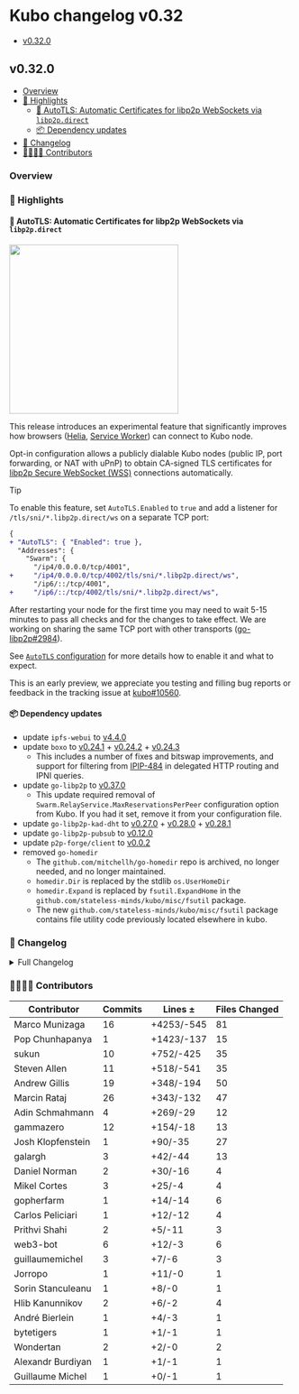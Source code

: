 # Kubo changelog v0.32

- [v0.32.0](#v0320)

## v0.32.0

- [Overview](#overview)
- [🔦 Highlights](#-highlights)
  - [🎯 AutoTLS: Automatic Certificates for libp2p WebSockets via `libp2p.direct`](#-autotls-automatic-certificates-for-libp2p-websockets-via-libp2pdirect)
  - [📦️ Dependency updates](#-dependency-updates)
- [📝 Changelog](#-changelog)
- [👨‍👩‍👧‍👦 Contributors](#-contributors)

### Overview

### 🔦 Highlights

#### 🎯 AutoTLS: Automatic Certificates for libp2p WebSockets via `libp2p.direct`

<img src="https://github.com/user-attachments/assets/51af045b-eff7-414f-b52b-0d1f222d74a3" width="300px" />

This release introduces an experimental feature that significantly improves how browsers ([Helia](https://helia.io/), [Service Worker](https://inbrowser.link)) can connect to Kubo node.

Opt-in configuration allows a publicly dialable Kubo nodes (public IP, port forwarding, or NAT with uPnP) to obtain CA-signed TLS certificates for [libp2p Secure WebSocket (WSS)](https://github.com/libp2p/specs/blob/master/websockets/README.md) connections automatically.

> [!TIP]
> To enable this feature, set `AutoTLS.Enabled` to `true` and add a listener for `/tls/sni/*.libp2p.direct/ws` on a separate TCP port:
> ```diff
> {
> + "AutoTLS": { "Enabled": true },
>   "Addresses": {
>     "Swarm": {
>       "/ip4/0.0.0.0/tcp/4001",
> +     "/ip4/0.0.0.0/tcp/4002/tls/sni/*.libp2p.direct/ws",
>       "/ip6/::/tcp/4001",
> +     "/ip6/::/tcp/4002/tls/sni/*.libp2p.direct/ws",
> ```
> After restarting your node for the first time you may need to wait 5-15 minutes to pass all checks and for the changes to take effect.
> We are working on sharing the same TCP port with other transports ([go-libp2p#2984](https://github.com/libp2p/go-libp2p/pull/2984)).

See [`AutoTLS` configuration](https://github.com/stateless-minds/kubo/blob/master/docs/config.md#autotls) for more details how to enable it and what to expect.

This is an early preview, we appreciate you testing and filling bug reports or feedback in the tracking issue at [kubo#10560](https://github.com/stateless-minds/kubo/issues/10560).

#### 📦️ Dependency updates

- update `ipfs-webui` to [v4.4.0](https://github.com/ipfs/ipfs-webui/releases/tag/v4.4.0)
- update `boxo` to [v0.24.1](https://github.com/ipfs/boxo/releases/tag/v0.24.1) + [v0.24.2](https://github.com/ipfs/boxo/releases/tag/v0.24.2) + [v0.24.3](https://github.com/ipfs/boxo/releases/tag/v0.24.3)
  - This includes a number of fixes and bitswap improvements, and support for filtering from [IPIP-484](https://specs.ipfs.tech/ipips/ipip-0484/) in delegated HTTP routing and IPNI queries.
- update `go-libp2p` to [v0.37.0](https://github.com/libp2p/go-libp2p/releases/tag/v0.37.0)
  - This update required removal of `Swarm.RelayService.MaxReservationsPerPeer` configuration option from Kubo. If you had it set, remove it from your configuration file.
- update `go-libp2p-kad-dht` to [v0.27.0](https://github.com/libp2p/go-libp2p-kad-dht/releases/tag/v0.27.0) +  [v0.28.0](https://github.com/libp2p/go-libp2p-kad-dht/releases/tag/v0.28.0) + [v0.28.1](https://github.com/libp2p/go-libp2p-kad-dht/releases/tag/v0.28.1)
- update `go-libp2p-pubsub` to [v0.12.0](https://github.com/libp2p/go-libp2p-pubsub/releases/tag/v0.12.0)
- update `p2p-forge/client` to [v0.0.2](https://github.com/ipshipyard/p2p-forge/releases/tag/v0.0.2)
- removed `go-homedir`
  -  The `github.com/mitchellh/go-homedir` repo is archived, no longer needed, and no longer maintained.
  - `homedir.Dir` is replaced by the stdlib `os.UserHomeDir`
  - `homedir.Expand` is replaced by `fsutil.ExpandHome` in the `github.com/stateless-minds/kubo/misc/fsutil` package.
  - The new `github.com/stateless-minds/kubo/misc/fsutil` package contains file utility code previously located elsewhere in kubo.

### 📝 Changelog

<details><summary>Full Changelog</summary>

- github.com/stateless-minds/kubo:
  - chore: 0.32.0
  - fix: go-libp2p-kad-dht v0.28.0 (#10578) ([ipfs/kubo#10578](https://github.com/stateless-minds/kubo/pull/10578))
  - chore: 0.32.0-rc2
  - feat: ipfs-webui v4.4.0 (#10574) ([ipfs/kubo#10574](https://github.com/stateless-minds/kubo/pull/10574))
  - chore: label implicit loggers
  - chore: boxo v0.24.3 and p2p-forge v0.0.2 (#10572) ([ipfs/kubo#10572](https://github.com/stateless-minds/kubo/pull/10572))
  - chore: stop using go-homedir (#10568) ([ipfs/kubo#10568](https://github.com/stateless-minds/kubo/pull/10568))
  - fix(autotls): store certificates at the location from the repo path (#10566) ([ipfs/kubo#10566](https://github.com/stateless-minds/kubo/pull/10566))
  - chore: 0.32.0-rc1
  - docs(autotls): add note about separate port use (#10562) ([ipfs/kubo#10562](https://github.com/stateless-minds/kubo/pull/10562))
  - feat(AutoTLS): opt-in WSS certs from p2p-forge at libp2p.direct (#10521) ([ipfs/kubo#10521](https://github.com/stateless-minds/kubo/pull/10521))
  - chore: upgrade to boxo v0.24.2 (#10559) ([ipfs/kubo#10559](https://github.com/stateless-minds/kubo/pull/10559))
  - refactor: update to go-libp2p v0.37.0 (#10554) ([ipfs/kubo#10554](https://github.com/stateless-minds/kubo/pull/10554))
  - docs(config): explain what multiaddr is
  - chore: update dependencies (#10548) ([ipfs/kubo#10548](https://github.com/stateless-minds/kubo/pull/10548))
  - chore: update test dependencies (#10555) ([ipfs/kubo#10555](https://github.com/stateless-minds/kubo/pull/10555))
  - chore(ci): adjust verbosity
  - chore(ci): verbose build of test/bin deps
  - chore(ci): build docker images for staging branch
  - Create Changelog: v0.32 ([ipfs/kubo#10546](https://github.com/stateless-minds/kubo/pull/10546))
  - Merge release v0.31.0 ([ipfs/kubo#10545](https://github.com/stateless-minds/kubo/pull/10545))
  - chore: update RELEASE_CHECKLIST.md (#10544) ([ipfs/kubo#10544](https://github.com/stateless-minds/kubo/pull/10544))
  - feat: ipfs-webui v4.3.3 (#10543) ([ipfs/kubo#10543](https://github.com/stateless-minds/kubo/pull/10543))
  - chore: update RELEASE_CHECKLIST.md (#10542) ([ipfs/kubo#10542](https://github.com/stateless-minds/kubo/pull/10542))
  - Add full changelog to release changelog
  - fix: go 1.23(.2) (#10540) ([ipfs/kubo#10540](https://github.com/stateless-minds/kubo/pull/10540))
  - chore: bump version to 0.32.0-dev
- github.com/ipfs/boxo (v0.24.0 -> v0.24.3):
  - Release v0.24.3 ([ipfs/boxo#713](https://github.com/ipfs/boxo/pull/713))
  - Merge branch 'main' into release
  - Release v0.24.2 ([ipfs/boxo#707](https://github.com/ipfs/boxo/pull/707))
  - Release v0.24.1 ([ipfs/boxo#706](https://github.com/ipfs/boxo/pull/706))
- github.com/ipfs/go-ipfs-cmds (v0.13.0 -> v0.14.0):
  - chore: release v0.14.0 (#269) ([ipfs/go-ipfs-cmds#269](https://github.com/ipfs/go-ipfs-cmds/pull/269))
- github.com/ipfs/go-ipfs-redirects-file (v0.1.1 -> v0.1.2):
  - chore: v0.1.2 (#29) ([ipfs/go-ipfs-redirects-file#29](https://github.com/ipfs/go-ipfs-redirects-file/pull/29))
  - docs(readme): refer specs and ipip
  - chore: update dependencies (#28) ([ipfs/go-ipfs-redirects-file#28](https://github.com/ipfs/go-ipfs-redirects-file/pull/28))
- github.com/ipfs/go-metrics-prometheus (v0.0.2 -> v0.0.3):
  - chore: release v0.0.3 (#24) ([ipfs/go-metrics-prometheus#24](https://github.com/ipfs/go-metrics-prometheus/pull/24))
  - chore: update deps and update go-log to v2 (#23) ([ipfs/go-metrics-prometheus#23](https://github.com/ipfs/go-metrics-prometheus/pull/23))
  - sync: update CI config files (#9) ([ipfs/go-metrics-prometheus#9](https://github.com/ipfs/go-metrics-prometheus/pull/9))
- github.com/ipfs/go-unixfsnode (v1.9.1 -> v1.9.2):
  - New release version ([ipfs/go-unixfsnode#78](https://github.com/ipfs/go-unixfsnode/pull/78))
  - chore: update dependencies
- github.com/libp2p/go-flow-metrics (v0.1.0 -> v0.2.0):
  - chore: release v0.2.0 (#33) ([libp2p/go-flow-metrics#33](https://github.com/libp2p/go-flow-metrics/pull/33))
  - chore: cleanup readme (#31) ([libp2p/go-flow-metrics#31](https://github.com/libp2p/go-flow-metrics/pull/31))
  - ci: uci/update-go ([libp2p/go-flow-metrics#27](https://github.com/libp2p/go-flow-metrics/pull/27))
  - fix(ewma): reduce the chances of fake bandwidth spikes (#8) ([libp2p/go-flow-metrics#8](https://github.com/libp2p/go-flow-metrics/pull/8))
  - chore: switch to typed atomics (#24) ([libp2p/go-flow-metrics#24](https://github.com/libp2p/go-flow-metrics/pull/24))
  - test: use mock clocks for all tests (#25) ([libp2p/go-flow-metrics#25](https://github.com/libp2p/go-flow-metrics/pull/25))
  - ci: uci/copy-templates ([libp2p/go-flow-metrics#21](https://github.com/libp2p/go-flow-metrics/pull/21))
- github.com/libp2p/go-libp2p (v0.36.5 -> v0.37.0):
  - Release v0.37.0 (#3013) ([libp2p/go-libp2p#3013](https://github.com/libp2p/go-libp2p/pull/3013))
  - feat: Add WithFxOption (#2956) ([libp2p/go-libp2p#2956](https://github.com/libp2p/go-libp2p/pull/2956))
  - chore: update imports to use slices package (#3007) ([libp2p/go-libp2p#3007](https://github.com/libp2p/go-libp2p/pull/3007))
  - Change latency metrics buckets (#3012) ([libp2p/go-libp2p#3012](https://github.com/libp2p/go-libp2p/pull/3012))
  - chore: bump deps in preparation for v0.37.0 (#3011) ([libp2p/go-libp2p#3011](https://github.com/libp2p/go-libp2p/pull/3011))
  - autonat: fix interaction with autorelay (#2967) ([libp2p/go-libp2p#2967](https://github.com/libp2p/go-libp2p/pull/2967))
  - swarm: add a peer dial latency metric (#2959) ([libp2p/go-libp2p#2959](https://github.com/libp2p/go-libp2p/pull/2959))
  - peerstore: limit number of non connected peers in addrbook (#2971) ([libp2p/go-libp2p#2971](https://github.com/libp2p/go-libp2p/pull/2971))
  - fix: swarm: refactor address resolution (#2990) ([libp2p/go-libp2p#2990](https://github.com/libp2p/go-libp2p/pull/2990))
  - Add backoff for updating local IP addresses on error (#2999) ([libp2p/go-libp2p#2999](https://github.com/libp2p/go-libp2p/pull/2999))
  - libp2phttp: HTTP Peer ID Authentication (#2854) ([libp2p/go-libp2p#2854](https://github.com/libp2p/go-libp2p/pull/2854))
  - relay: make only 1 reservation per peer (#2974) ([libp2p/go-libp2p#2974](https://github.com/libp2p/go-libp2p/pull/2974))
  - autonatv2: recover from panics (#2992) ([libp2p/go-libp2p#2992](https://github.com/libp2p/go-libp2p/pull/2992))
  - basichost: ensure no duplicates in Addrs output (#2980) ([libp2p/go-libp2p#2980](https://github.com/libp2p/go-libp2p/pull/2980))
  - fix(websocket): re-enable websocket transport test (#2987) ([libp2p/go-libp2p#2987](https://github.com/libp2p/go-libp2p/pull/2987))
  - feat(websocket): switch the underlying http server logger to use ipfs/go-log (#2985) ([libp2p/go-libp2p#2985](https://github.com/libp2p/go-libp2p/pull/2985))
  - peerstore: better GC in membacked peerstore (#2960) ([libp2p/go-libp2p#2960](https://github.com/libp2p/go-libp2p/pull/2960))
  - connmgr: reduce log level for untagging untracked peers ([libp2p/go-libp2p#2961](https://github.com/libp2p/go-libp2p/pull/2961))
  - fix: use quic.Version instead of the deprecated quic.VersionNumber (#2955) ([libp2p/go-libp2p#2955](https://github.com/libp2p/go-libp2p/pull/2955))
  - tcp: fix metrics for multiple calls to Close (#2953) ([libp2p/go-libp2p#2953](https://github.com/libp2p/go-libp2p/pull/2953))
  - chore: remove Roadmap file (#2954) ([libp2p/go-libp2p#2954](https://github.com/libp2p/go-libp2p/pull/2954))
  - chore: add a funding JSON file to apply for Optimism rPGF round 5 (#2940) ([libp2p/go-libp2p#2940](https://github.com/libp2p/go-libp2p/pull/2940))
  - Fix: WebSocket: Clone TLS config before creating a new listener
  - fix: enable dctur when interface address is public  (#2931) ([libp2p/go-libp2p#2931](https://github.com/libp2p/go-libp2p/pull/2931))
  - fix: QUIC/Webtransport Transports now will prefer their owned listeners for dialing out (#2936) ([libp2p/go-libp2p#2936](https://github.com/libp2p/go-libp2p/pull/2936))
  - ci: uci/update-go (#2937) ([libp2p/go-libp2p#2937](https://github.com/libp2p/go-libp2p/pull/2937))
  - fix: slice append value (#2938) ([libp2p/go-libp2p#2938](https://github.com/libp2p/go-libp2p/pull/2938))
  - webrtc: wait for listener context before dropping connection (#2932) ([libp2p/go-libp2p#2932](https://github.com/libp2p/go-libp2p/pull/2932))
  - ci: use go1.23, drop go1.21 (#2933) ([libp2p/go-libp2p#2933](https://github.com/libp2p/go-libp2p/pull/2933))
  - Fail on any test timeout (#2929) ([libp2p/go-libp2p#2929](https://github.com/libp2p/go-libp2p/pull/2929))
  - test: Try to fix test timeout (#2930) ([libp2p/go-libp2p#2930](https://github.com/libp2p/go-libp2p/pull/2930))
  - ci: Out of the tarpit (#2923) ([libp2p/go-libp2p#2923](https://github.com/libp2p/go-libp2p/pull/2923))
  - Make BlackHoleState type public (#2917) ([libp2p/go-libp2p#2917](https://github.com/libp2p/go-libp2p/pull/2917))
  - Fix proto import paths (#2920) ([libp2p/go-libp2p#2920](https://github.com/libp2p/go-libp2p/pull/2920))
- github.com/libp2p/go-libp2p-kad-dht (v0.26.1 -> v0.28.0):
  - chore: release v0.28.0 (#998) ([libp2p/go-libp2p-kad-dht#998](https://github.com/libp2p/go-libp2p-kad-dht/pull/998))
  - fix: set context timeout for `queryPeer` (#996) ([libp2p/go-libp2p-kad-dht#996](https://github.com/libp2p/go-libp2p-kad-dht/pull/996))
  - refactor: document and expose Amino DHT defaults (#990) ([libp2p/go-libp2p-kad-dht#990](https://github.com/libp2p/go-libp2p-kad-dht/pull/990))
  - Use timeout context for NewStream call ([libp2p/go-libp2p-kad-dht#994](https://github.com/libp2p/go-libp2p-kad-dht/pull/994))
  - release v0.27.0 ([libp2p/go-libp2p-kad-dht#992](https://github.com/libp2p/go-libp2p-kad-dht/pull/992))
  - Add new DHT option to provide custom pb.MessageSender ([libp2p/go-libp2p-kad-dht#991](https://github.com/libp2p/go-libp2p-kad-dht/pull/991))
  - fix: replace deprecated Boxo function ([libp2p/go-libp2p-kad-dht#987](https://github.com/libp2p/go-libp2p-kad-dht/pull/987))
  - fix(query): reverting changes on TestRTEvictionOnFailedQuery ([libp2p/go-libp2p-kad-dht#984](https://github.com/libp2p/go-libp2p-kad-dht/pull/984))
- github.com/libp2p/go-libp2p-pubsub (v0.11.0 -> v0.12.0):
  - chore: upgrade go-libp2p (#575) ([libp2p/go-libp2p-pubsub#575](https://github.com/libp2p/go-libp2p-pubsub/pull/575))
  - GossipSub v1.2: IDONTWANT control message and priority queue. (#553) ([libp2p/go-libp2p-pubsub#553](https://github.com/libp2p/go-libp2p-pubsub/pull/553))
  - Re-enable disabled gossipsub test (#566) ([libp2p/go-libp2p-pubsub#566](https://github.com/libp2p/go-libp2p-pubsub/pull/566))
  - chore: staticcheck
  - chore: update rand usage
  - chore: go fmt
  - chore: add or force update version.json
  - added missing Close call on the AddrBook member of GossipSubRouter (#568) ([libp2p/go-libp2p-pubsub#568](https://github.com/libp2p/go-libp2p-pubsub/pull/568))
  - test: test notify protocols updated (#567) ([libp2p/go-libp2p-pubsub#567](https://github.com/libp2p/go-libp2p-pubsub/pull/567))
  - Switch to the new peer notify mechanism (#564) ([libp2p/go-libp2p-pubsub#564](https://github.com/libp2p/go-libp2p-pubsub/pull/564))
  - test: use the regular libp2p host (#565) ([libp2p/go-libp2p-pubsub#565](https://github.com/libp2p/go-libp2p-pubsub/pull/565))
  - Missing flood protection check for number of message IDs when handling `Ihave` messages  (#560) ([libp2p/go-libp2p-pubsub#560](https://github.com/libp2p/go-libp2p-pubsub/pull/560))

</details>

### 👨‍👩‍👧‍👦 Contributors

| Contributor | Commits | Lines ± | Files Changed |
|-------------|---------|---------|---------------|
| Marco Munizaga | 16 | +4253/-545 | 81 |
| Pop Chunhapanya | 1 | +1423/-137 | 15 |
| sukun | 10 | +752/-425 | 35 |
| Steven Allen | 11 | +518/-541 | 35 |
| Andrew Gillis | 19 | +348/-194 | 50 |
| Marcin Rataj | 26 | +343/-132 | 47 |
| Adin Schmahmann | 4 | +269/-29 | 12 |
| gammazero | 12 | +154/-18 | 13 |
| Josh Klopfenstein | 1 | +90/-35 | 27 |
| galargh | 3 | +42/-44 | 13 |
| Daniel Norman | 2 | +30/-16 | 4 |
| Mikel Cortes | 3 | +25/-4 | 4 |
| gopherfarm | 1 | +14/-14 | 6 |
| Carlos Peliciari | 1 | +12/-12 | 4 |
| Prithvi Shahi | 2 | +5/-11 | 3 |
| web3-bot | 6 | +12/-3 | 6 |
| guillaumemichel | 3 | +7/-6 | 3 |
| Jorropo | 1 | +11/-0 | 1 |
| Sorin Stanculeanu | 1 | +8/-0 | 1 |
| Hlib Kanunnikov | 2 | +6/-2 | 4 |
| André Bierlein | 1 | +4/-3 | 1 |
| bytetigers | 1 | +1/-1 | 1 |
| Wondertan | 2 | +2/-0 | 2 |
| Alexandr Burdiyan | 1 | +1/-1 | 1 |
| Guillaume Michel | 1 | +0/-1 | 1 |
